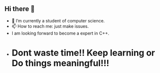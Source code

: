 ## Hi there 👋

<!--
**985025074/985025074** is a ✨ _special_ ✨ repository because its `README.md` (this file) appears on your GitHub profile.

Here are some ideas to get you started:

- 🔭 I’m currently studying.

- 📫 How to reach me: 985025074
- 😄 Pronouns: ...
- ⚡ Fun fact: ...
-->
- 🔭 I’m currently a student of computer science.
- 📫 How to reach me: just make issues.
- I am looking forward to become a expert in C++.
- # Dont waste time!! Keep learning or Do things meaningful!!!

